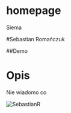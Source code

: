 # homepage
Siema 

#Sebastian Romańczuk

##Demo


# Opis

Nie wiadomo co 

![SebastianR](https://github.com/sebastianromanczuk1999/homepage/blob/main/ZDJ/cat-ga7b7d1702_640.jpg)

